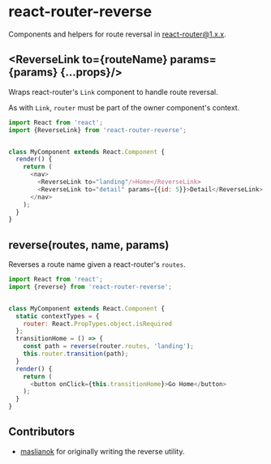 react-router-reverse
====================

Components and helpers for route reversal in react-router@1.x.x.

## \<ReverseLink to={routeName} params={params} {...props}/\>

Wraps react-router's ```Link``` component to handle route reversal.

As with ```Link```, ```router``` must be part of the owner component's context.

```js
import React from 'react';
import {ReverseLink} from 'react-router-reverse';


class MyComponent extends React.Component {
  render() {
    return (
      <nav>
        <ReverseLink to="landing"/>Home</ReverseLink>
        <ReverseLink to="detail" params={{id: 5}}>Detail</ReverseLink>
      </nav>
    );
  }
}
```

## reverse(routes, name, params)

Reverses a route name given a react-router's ```routes```.

```js
import React from 'react';
import {reverse} from 'react-router-reverse';


class MyComponent extends React.Component {
  static contextTypes = {
    router: React.PropTypes.object.isRequired
  };
  transitionHome = () => {
    const path = reverse(router.routes, 'landing');
    this.router.transition(path);
  }
  render() {
    return (
      <button onClick={this.transitionHome}>Go Home</button>
    );
  }
}
```

## Contributors

- [maslianok](https://github.com/maslianok) for originally writing the reverse
  utility.
